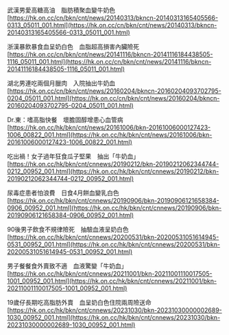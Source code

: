 武漢男愛高糖高油　脂肪積聚血變牛奶色  
[https://hk.on.cc/cn/bkn/cnt/news/20140313/bkncn-20140313165405566-0313_05011_001.html](https://hk.on.cc/cn/bkn/cnt/news/20140313/bkncn-20140313165405566-0313_05011_001.html)

浙漢暴飲暴食血呈奶白色　血脂超高損害內臟險死  
[https://hk.on.cc/cn/bkn/cnt/news/20141116/bkncn-20141116184438505-1116_05011_001.html](https://hk.on.cc/cn/bkn/cnt/news/20141116/bkncn-20141116184438505-1116_05011_001.html)

湖北男連吃兩個月臘肉　入院抽出牛奶血  
[https://hk.on.cc/cn/bkn/cnt/news/20160204/bkncn-20160204093702795-0204_05011_001.html](https://hk.on.cc/cn/bkn/cnt/news/20160204/bkncn-20160204093702795-0204_05011_001.html)

Dr.東：嗜高脂快餐　壞膽固醇增患心血管病  
[https://hk.on.cc/hk/bkn/cnt/news/20161006/bkn-20161006000127423-1006_00822_001.html](https://hk.on.cc/hk/bkn/cnt/news/20161006/bkn-20161006000127423-1006_00822_001.html)

吃出禍！女子過年狂食瓜子堅果　抽出「牛奶血」  
[https://hk.on.cc/hk/bkn/cnt/cnnews/20190212/bkn-20190212062344744-0212_00952_001.html](https://hk.on.cc/hk/bkn/cnt/cnnews/20190212/bkn-20190212062344744-0212_00952_001.html)

尿毒症患者怕浪費　日食4月餅血變乳白色  
[https://hk.on.cc/hk/bkn/cnt/cnnews/20190906/bkn-20190906121658384-0906_00952_001.html](https://hk.on.cc/hk/bkn/cnt/cnnews/20190906/bkn-20190906121658384-0906_00952_001.html)

90後男子飲食不規律險死　抽驗血液呈奶白色  
[https://hk.on.cc/hk/bkn/cnt/cnnews/20200531/bkn-20200531051614945-0531_00952_001.html](https://hk.on.cc/hk/bkn/cnt/cnnews/20200531/bkn-20200531051614945-0531_00952_001.html)

男子餐餐食外賣致不適　血液驚變「牛奶血」  
[https://hk.on.cc/hk/bkn/cnt/cnnews/20211001/bkn-20211001110017505-1001_00952_001.html](https://hk.on.cc/hk/bkn/cnt/cnnews/20211001/bkn-20211001110017505-1001_00952_001.html)

19歲仔長期吃高脂肪外賣　血呈奶白色住院兩周險送命  
[https://hk.on.cc/hk/bkn/cnt/cnnews/20231030/bkn-20231030000002689-1030_00952_001.html](https://hk.on.cc/hk/bkn/cnt/cnnews/20231030/bkn-20231030000002689-1030_00952_001.html)
